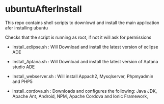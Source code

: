 # ubuntuAfterInstall
This repo contains shell scripts to downlowd and install the main application afer installing ubuntu 

Checks that the script is running as root, if not it will ask for permissions

* Install_eclipse.sh : Will Download and install the latest version of eclipse ADE

* Install_Aptana.sh : Will Download and install the latest version of Aptana studio ADE

* Install_webserver.sh : Will install Appach2, Mysqlserver, Phpmyadmin and PHP5 

* install_cordova.sh :  Downloads and configures the following:
                                 Java JDK,
                                 Apache Ant,
                                 Android,
                                 NPM,
                                 Apache Cordova and
                                 Ionic Framework,
